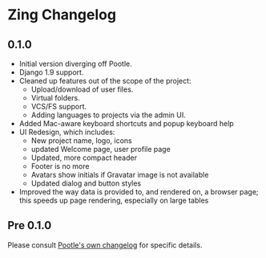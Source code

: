 Zing Changelog
==============

0.1.0
-----

* Initial version diverging off Pootle.
* Django 1.9 support.
* Cleaned up features out of the scope of the project:
  * Upload/download of user files.
  * Virtual folders.
  * VCS/FS support.
  * Adding languages to projects via the admin UI.
* Added Mac-aware keyboard shortcuts and popup keyboard help
* UI Redesign, which includes:
  * New project name, logo, icons
  * updated Welcome page, user profile page
  * Updated, more compact header
  * Footer is no more
  * Avatars show initials if Gravatar image is not available
  * Updated dialog and button styles
* Improved the way data is provided to, and rendered on, a browser page;
  this speeds up page rendering, especially on large tables


Pre 0.1.0
---------

Please consult [Pootle's own
changelog](http://docs.translatehouse.org/projects/pootle/en/2.8.0b3/releases/index.html)
for specific details.

